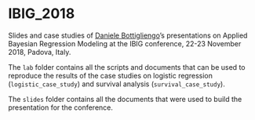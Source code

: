 
<!-- README.md is generated from README.Rmd. Please edit that file -->

# IBIG\_2018

Slides and case studies of [Daniele
Bottigliengo](https://github.com/danielebottigliengo)’s presentations on
Applied Bayesian Regression Modeling at the IBIG conference, 22-23
November 2018, Padova, Italy.

The `lab` folder contains all the scripts and documents that can be used
to reproduce the results of the case studies on logistic regression
(`logistic_case_study`) and survival analysis (`survival_case_study`).

The `slides` folder contains all the documents that were used to build
the presentation for the conference.
